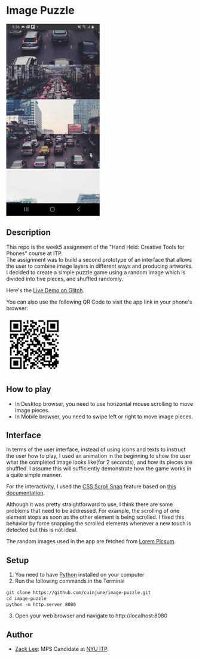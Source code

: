# Image Puzzle
<img src="screenshot.jpeg" width="250"/>

## Description

This repo is the week5 assignment of the "Hand Held: Creative Tools for Phones" course at ITP.  
The assignment was to build a second prototype of an interface that allows the user to combine image layers in different ways and producing artworks.  
I decided to create a simple puzzle game using a random image which is divided into five pieces, and shuffled randomly.

Here's the [Live Demo on Glitch](https://cuinjune-image-puzzle.glitch.me/).

You can also use the following QR Code to visit the app link in your phone's browser:

<img src="qrcode.png" width="150"/>

## How to play

- In Desktop browser, you need to use horizontal mouse scrolling to move image pieces.
- In Mobile browser, you need to swipe left or right to move image pieces.

## Interface

In terms of the user interface, instead of using icons and texts to instruct the user how to play, I used an animation in the beginning to show the user what the completed image looks like(for 2 seconds), and how its pieces are shuffled. I assume this will sufficiently demonstrate how the game works in a quite simple manner.

For the interactivity, I used the [CSS Scroll Snap](https://drafts.csswg.org/css-scroll-snap/) feature based on [this documentation](https://developers.google.com/web/updates/2018/07/css-scroll-snap).

Although it was pretty straightforward to use, I think there are some problems that need to be addressed. For example, the scrolling of one element stops as soon as the other element is being scrolled. I fixed this behavior by force snapping the scrolled elements whenever a new touch is detected but this is not ideal.

The random images used in the app are fetched from [Lorem Picsum](https://picsum.photos/).

## Setup

1. You need to have [Python](https://realpython.com/installing-python/) installed on your computer
2. Run the following commands in the Terminal
```
git clone https://github.com/cuinjune/image-puzzle.git
cd image-puzzle
python -m http.server 8080
```
3. Open your web browser and navigate to http://localhost:8080

## Author
* [Zack Lee](https://www.cuinjune.com/about): MPS Candidate at [NYU ITP](https://itp.nyu.edu).
